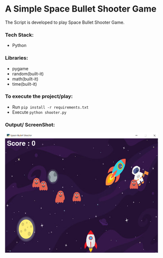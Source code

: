 # A Simple Space Bullet Shooter Game
The Script is developed to play Space Bullet Shooter Game.

### Tech Stack:
+ Python

### Libraries:
+ pygame
+ random(built-it)
+ math(built-it)
+ time(built-it)

### To execute the project/play:
+ Run `pip install -r requirements.txt`
+ Execute `python shooter.py`

### Output/ ScreenShot:
![Game](op1.png)
